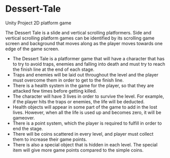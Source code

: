 # Dessert-Tale
Unity Project 2D platform game

The Dessert Tale is a slide and vertical scrolling platformers. Side and vertical scrolling platform games can be identified by its scrolling game screen and background that 
moves along as the player moves towards one edge of the game screen.

- The Dessert Tale is a platformer game that will have a character that has to try to avoid traps, enemies and falling into death and must try to reach the finish line at the end of each stage. 
- Traps and enemies will be laid out throughout the level and the player must overcome them in order to get to the finish line.
- There is a health system in the game for the player, so that they are attacked few times before getting killed. 
- The character will have 3 lives in order to survive the level. For example, if the player hits the traps or enemies, the life will be deducted. 
- Health objects will appear in some part of the game to add in the lost lives. However, when all the life is used up and becomes zero, it will be gameover.
- There is a point system, which the player is required to fulfill in order to end the stage. 
- There will be coins scattered in every level, and player must collect them to increase their game points. 
- There is also a special object that is hidden in each level. The special item will give more game points compared to the simple coins.
